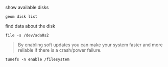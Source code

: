 


show available disks

```
geom disk list
```

find data about the disk

```
file -s /dev/ada0s2
```

> By enabling soft updates you can make your system faster and more reliable if there is a crash/power failure.

```
tunefs -n enable /filesystem
```



